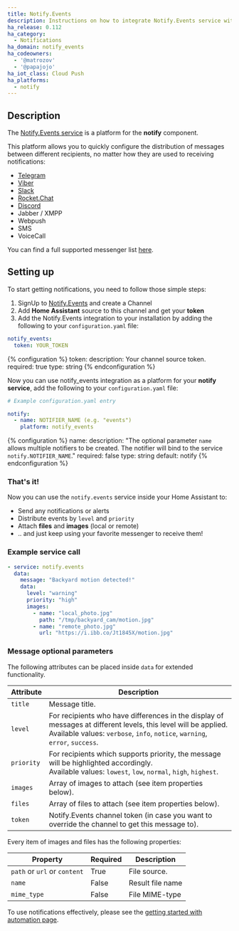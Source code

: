 ```yaml
---
title: Notify.Events
description: Instructions on how to integrate Notify.Events service with your Home Assistant notifications.
ha_release: 0.112
ha_category:
  - Notifications
ha_domain: notify_events
ha_codeowners:
  - '@matrozov'
  - '@papajojo'
ha_iot_class: Cloud Push
ha_platforms:
  - notify
---
```


## Description

The [Notify.Events service](https://notify.events/) is a platform for the **notify** component. 

This platform allows you to quickly configure the distribution of messages between different recipients, no matter how they are used to receiving notifications: 

- [Telegram](https://telegram.org/)
- [Viber](https://viber.com/)
- [Slack](https://slack.com/)
- [Rocket.Chat](https://rocket.chat/)
- [Discord](https://discordapp.com/)
- Jabber / XMPP
- Webpush
- SMS
- VoiceCall

You can find a full supported messenger list [here](https://notify.events/features).

## Setting up

To start getting notifications, you need to follow those simple steps:
 
1. SignUp to [Notify.Events](https://notify.events/) and create a Channel
2. Add **Home Assistant** source to this channel and get your **token**
3. Add the Notify.Events integration to your installation by adding the following to your `configuration.yaml` file:

```yaml
notify_events:
  token: YOUR_TOKEN
```

{% configuration %}
token:
  description: Your channel source token.
  required: true
  type: string
{% endconfiguration %}

Now you can use notify_events integration as a platform for your **notify service**, add the following to your `configuration.yaml` file:

```yaml
# Example configuration.yaml entry

notify:
  - name: NOTIFIER_NAME (e.g. "events")
    platform: notify_events
```

{% configuration %}
name:
  description: "The optional parameter `name` allows multiple notifiers to be created. The notifier will bind to the service `notify.NOTIFIER_NAME`."
  required: false
  type: string
  default: notify
{% endconfiguration %}

### That's it!

Now you can use the `notify.events` service inside your Home Assistant to:
- Send any notifications or alerts
- Distribute events by `level` and `priority`
- Attach **files** and **images** (local or remote)
- .. and just keep using your favorite messenger to receive them!

### Example service call

```yaml
- service: notify.events
  data:
    message: "Backyard motion detected!"
    data:
      level: "warning"
      priority: "high"
      images:
        - name: "local_photo.jpg"
          path: "/tmp/backyard_cam/motion.jpg"
        - name: "remote_photo.jpg"
          url: "https://i.ibb.co/Jt1845X/motion.jpg"
```

### Message optional parameters

The following attributes can be placed inside `data` for extended functionality.

| Attribute  | Description
| ---------- | -----------
| `title`    | Message title.
| `level`    | For recipients who have differences in the display of messages at different levels, this level will be applied.<br>Available values: `verbose`, `info`, `notice`, `warning`, `error`, `success`.
| `priority` | For recipients which supports priority, the message will be highlighted accordingly.<br>Available values: `lowest`, `low`, `normal`, `high`, `highest`.
| `images`   | Array of images to attach (see item properties below).
| `files`    | Array of files to attach (see item properties below).
| `token`    | Notify.Events channel token (in case you want to override the channel to get this message to).

Every item of images and files has the following properties:

| Property                     | Required | Description
| ---------------------------- | -------- | ----
| `path` or `url` or `content` | True     | File source.
| `name`                       | False    | Result file name
| `mime_type`                  | False    | File MIME-type

To use notifications effectively, please see the [getting started with automation page](/getting-started/automation/).
